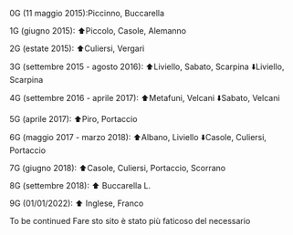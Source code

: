 0G (11 maggio 2015):Piccinno, Buccarella

1G (giugno 2015): ⬆️Piccolo, Casole, Alemanno 

2G (estate 2015): ⬆️Culiersi, Vergari

3G (settembre 2015 - agosto 2016): ⬆️Liviello, Sabato, Scarpina ⬇️Liviello, Scarpina 

4G (settembre 2016 - aprile 2017): ⬆️Metafuni, Velcani ⬇️Sabato, Velcani

5G (aprile 2017): ⬆️Piro, Portaccio

6G (maggio 2017 - marzo 2018): ⬆️Albano, Liviello ⬇️Casole, Culiersi, Portaccio

7G (giugno 2018): ⬆️Casole, Culiersi, Portaccio, Scorrano

8G (settembre 2018): ⬆️ Buccarella L.

9G (01/01/2022): ⬆️ Inglese, Franco 

To be continued
Fare sto sito è stato più faticoso del necessario
